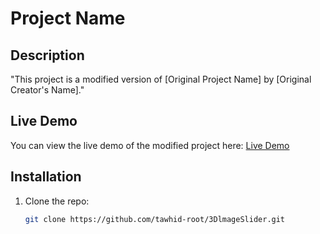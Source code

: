 # Project Name

## Description
"This project is a modified version of [Original Project Name] by [Original Creator's Name]."

## Live Demo
You can view the live demo of the modified project here: [Live Demo](https://github.com/tawhid-root/3DlmageSlider.git)

## Installation
1. Clone the repo:
   ```bash
   git clone https://github.com/tawhid-root/3DlmageSlider.git
